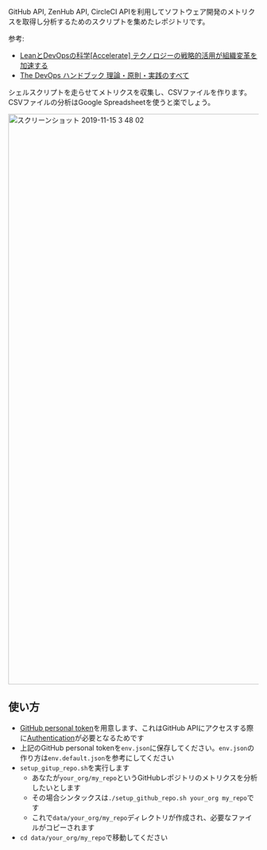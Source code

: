 GitHub API, ZenHub API, CircleCI APIを利用してソフトウェア開発のメトリクスを取得し分析するためのスクリプトを集めたレポジトリです。

参考: 
- [LeanとDevOpsの科学[Accelerate] テクノロジーの戦略的活用が組織変革を加速する](https://amzn.to/2OdL803)
- [The DevOps ハンドブック 理論・原則・実践のすべて](https://amzn.to/374Fq9t)

シェルスクリプトを走らせてメトリクスを収集し、CSVファイルを作ります。CSVファイルの分析はGoogle Spreadsheetを使うと楽でしょう。

<img width="1147" alt="スクリーンショット 2019-11-15 3 48 02" src="https://user-images.githubusercontent.com/7414320/68886566-cf06c580-075a-11ea-83c5-d1df3c20fa39.png">

## 使い方

- [GitHub personal token](https://help.github.com/en/github/authenticating-to-github/creating-a-personal-access-token-for-the-command-line)を用意します、これはGitHub APIにアクセスする際に[Authentication](https://developer.github.com/v3/#authentication)が必要となるためです
- 上記のGitHub personal tokenを`env.json`に保存してください。`env.json`の作り方は`env.default.json`を参考にしてください
- `setup_gitup_repo.sh`を実行します
  - あなたが`your_org/my_repo`というGitHubレポジトリのメトリクスを分析したいとします
  - その場合シンタックスは`./setup_github_repo.sh your_org my_repo`です
  - これで`data/your_org/my_repo`ディレクトリが作成され、必要なファイルがコピーされます
- `cd data/your_org/my_repo`で移動してください

